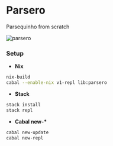 # Parsero
Parsequinho from scratch

![parsero](https://media.discordapp.net/attachments/429110044995616780/519744240990027787/unknown.png)

### Setup
- **Nix**
```bash
nix-build
cabal --enable-nix v1-repl lib:parsero
```

- **Stack**
```bash
stack install
stack repl
```

- **Cabal new-\***
```bash
cabal new-update
cabal new-repl
```

